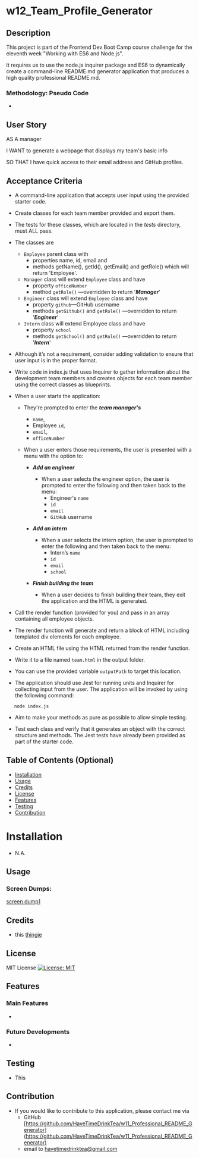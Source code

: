 # w12_Team_Profile_Generator

## Description

This project is part of the Frontend Dev Boot Camp course challenge for the eleventh week "Working with ES6 and Node.js". 

It requires us to use the node.js inquirer package and ES6 to dynamically create a command-line README.md generator application that produces a high quality professional README.md. 

### Methodology: Pseudo Code
* 



## User Story

AS A manager

I WANT to generate a webpage that displays my team's basic info

SO THAT I have quick access to their email address and GitHub profiles.


## Acceptance Criteria

* A command-line application that accepts user input using the provided starter code.

* Create classes for each team member provided and export them. 

* The tests for these classes, which are located in the _tests_ directory, must ALL pass.

* The classes are
  * `Employee` parent class with 
    * properties name, id, email and 
    * methods getName(), getId(), getEmail() and getRole() which will return 'Employee'. 
  * `Manager` class will extend `Employee` class and have
    * property `officeNumber`
    * method `getRole()` —overridden to return '***Manager***'
  * `Engineer` class will extend `Employee` class and have
    * property `github`—GitHub username
    * methods `getGithub()` and `getRole()` —overridden to return '***Engineer***'
  * `Intern` class will extend Employee class and have
    * property `school`
    * methods `getSchool()` and `getRole()` —overridden to return '***Intern***'

* Although it’s not a requirement, consider adding validation to ensure that user input is in the proper format.

* Write code in index.js that uses Inquirer to gather information about the development team members and creates objects for each team member using the correct classes as blueprints.

* When a user starts the application:
  * They're prompted to enter the ***team manager's*** 
    * `name`, 
    * Employee `id`, 
    * `email`, 
    * `officeNumber`

  * When a user enters those requirements, the user is presented with a menu with the option to:
  
    * ***Add an engineer***
      * When a user selects the engineer option, the user is prompted to enter the following and then taken back to the menu:
        * Engineer's `name`
        * `id`
        * `email`
        * `GitHub` username

    * ***Add an intern***
      * When a user selects the intern option, the user is prompted to enter the following and then taken back to the menu:
        * Intern’s `name`
        * `id`
        * `email`
        * `school`

    * ***Finish building the team***
      * When a user decides to finish building their team, they exit the application and the HTML is generated.

* Call the render function (provided for you) and pass in an array containing all employee objects.

* The render function will generate and return a block of HTML including templated div elements for each employee.

* Create an HTML file using the HTML returned from the render function.

* Write it to a file named `team.html` in the output folder.

* You can use the provided variable `outputPath` to target this location.

* The application should use Jest for running units and Inquirer for collecting input from the user. The application will be invoked by using the following command: 

```
   node index.js
```

* Aim to make your methods as pure as possible to allow simple testing. 

* Test each class and verify that it generates an object with the correct structure and methods. The Jest tests have already been provided as part of the starter code.



## Table of Contents (Optional)

* [Installation](#installation)
* [Usage](#usage)
* [Credits](#credits)
* [License](#license)
* [Features](#features)
* [Testing](#testing)
* [Contribution](#contribution)


# Installation

* N.A.


## Usage 

### Screen Dumps:

[screen dump1](assets/images/)




## Credits

* this [thingie](https://)





## License 

MIT License [![License: MIT](https://img.shields.io/badge/License-MIT-yellow.svg)](https://opensource.org/licenses/MIT)



## Features

### Main Features
* 

  
  
### Future Developments
* 


## Testing
* This 



## Contribution
* If you would like to contribute to this application, please contact me via
  * GitHub [https://github.com/HaveTimeDrinkTea/w11_Professional_README_Generator](https://github.com/HaveTimeDrinkTea/w11_Professional_README_Generator)
  * email to <havetimedrinktea@gmail.com>

